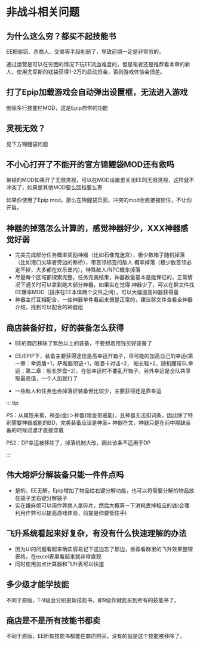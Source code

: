 # 非战斗相关问题

## 为什么这么穷？都买不起技能书

EE把偷窃、杀商人、交易等手段削弱了，导致前期一定是非常穷的。

通过运营是可以在穷困的情况下玩EE流血难度的，但是笔者还是推荐看本章的新人，使用尤尼斯的钱袋获得1-2万的启动资金，否则游戏体验会很差。

## 打了Epip加载游戏会自动弹出设置框，无法进入游戏

删除多行技能栏MOD，这是Epip自带的功能

## 灵视无效？

见下方锦鲤袋问题

## 不小心打开了不能开的官方锦鲤袋MOD还有救吗

带锁的MOD如果开了无限灵视，可以在MOD设置里关闭EE的无限灵视，这样就不冲突了，如果是其他MOD要么回档要么寄

如果你使用了Epip mod，那么在锦鲤袋页面，冲突的mod会直接被锁住，不让你开启。

## 神器的掉落怎么计算的，感觉神器好少，XXX神器感觉好弱

- 完美完成部分任务概率奖励神器（比如石像鬼迷宫），极少数箱子随机掉落（比如港口尖啸者旁边的断桥），带首领标签的敌人 概率掉落（极少数首领必定不掉，大多都在欢乐堡内），特殊敌人/NPC概率掉落
- 尽量每个区域都探索完整，任务完美结束，神器数量基本是能保证的，正常情况下通关时可以拿到绝大部分神器，如果实在觉得 神器少了，可以在群文件找EE爆率MOD（排序在EE本体两个文件之间），可以大幅提高神器获得量
- 神器主打互相配合，一些神器单件看起来弱是正常的，建议群文件查看全神器介绍，找到可以配合的神器组

## 商店装备好拉，好的装备怎么获得

- EE的商店移除了紫色以上的装备，不要想着用钱买好装备了

- EE/EPIP下，装备主要获得途径是高幸运开箱子，尽可能的加高自己的幸运(第一章：幸运盾+1，萨希腊项链+1，喝酒卡对话+2， 船长鞋+2，随机腰带SL幸运；第二章：船长罗盘+2)，在低幸运时不要乱开箱子，另外幸运是全队共享取最高值，一个人加就行了

- 一些敌人和任务也会掉落好装备但比较少，主要获得还是靠幸运

::: tip

PS：从属性来看，神圣(金)＞神器(暗金带威能)，且神器无法扣词条，因此除了特别需要神器威能的BD，完美装备应该是神圣+ 神器符文，神器只是在前中期缺装备的时候过渡才直接穿戴

PS2：DP幸运被移除了，掉落机制大改，因此该条不适用于DP

:::

## 伟大熔炉分解装备只能一件件点吗

- 是的，EE无解，Epip增加了物品栏右键分解功能，也可以将需要分解的物品放在袋子里右键分解袋子
- 实在嫌麻烦可以用作弊商人拿碎片，然后大概算一下消耗丢掉相应的钱(合理利用作弊可以提高游戏体验，前提是你要管住手)

## 飞升系统看起来好复杂，有没有什么快速理解的办法

- 因为UI的问题看起来确实容易记下这边忘了那边，推荐看群里的飞升效果整理表格，在excel表里看起来就非常直观
- 同时使用加点计算器和飞升表可以快速

## 多少级才能学技能
不同于原版，1-9级会分别更新技能书，即9级你就能买到所有的技能书了。

## 商店是不是所有技能书都卖
不同于原版，EE所有技能书都能在商店购买。没有的就是这个技能被移除了。